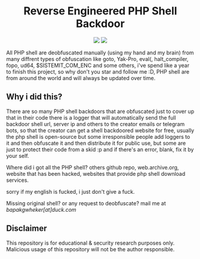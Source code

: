 <div align="center"><h1>Reverse Engineered PHP Shell Backdoor</h1></div>
<p align="center">
	<img src="https://img.shields.io/badge/PHP-all-blue">
	<img src="https://img.shields.io/badge/LICENSE-MIT-lime">
</p>

All PHP shell are deobfuscated manually (using my hand and my brain) from many diffrent types of obfuscation like goto, Yak-Pro, eval(, halt_compiler, fopo, ud64, $SISTEMIT_COM_ENC and some others, i've spend like a year to finish this project, so why don't you star and follow me :D, PHP shell are from around the world and will always be updated over time.

## Why i did this?

There are so many PHP shell backdoors that are obfuscated just to cover up that in their code there is a logger that will automatically send the full backdoor shell url, server ip and others to the creator emails or telegram bots, so that the creator can get a shell backdoored website for free, usually the php shell is open-source but some irresponsible people add loggers to it and then obfuscate it and then distribute it for public use, but some are just to protect their code from a skid :p and if there's an error, blank, fix it by your self.

Where did i got all the PHP shell? others github repo, web.archive.org, website that has been hacked, websites that provide php shell download services.

sorry if my english is fucked, i just don't give a fuck.

Missing original shell? or any request to deobfuscate? mail me at *bapakgwheker[at]duck.com*

## Disclaimer

This repository is for educational & security research purposes only.
Malicious usage of this repository will not be the author responsible.
